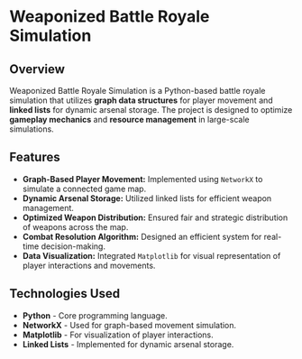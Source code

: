 # Weaponized Battle Royale Simulation

## Overview
Weaponized Battle Royale Simulation is a Python-based battle royale simulation that utilizes **graph data structures** for player movement and **linked lists** for dynamic arsenal storage. The project is designed to optimize **gameplay mechanics** and **resource management** in large-scale simulations.

## Features
- **Graph-Based Player Movement:** Implemented using `NetworkX` to simulate a connected game map.
- **Dynamic Arsenal Storage:** Utilized linked lists for efficient weapon management.
- **Optimized Weapon Distribution:** Ensured fair and strategic distribution of weapons across the map.
- **Combat Resolution Algorithm:** Designed an efficient system for real-time decision-making.
- **Data Visualization:** Integrated `Matplotlib` for visual representation of player interactions and movements.

## Technologies Used
- **Python** - Core programming language.
- **NetworkX** - Used for graph-based movement simulation.
- **Matplotlib** - For visualization of player interactions.
- **Linked Lists** - Implemented for dynamic arsenal storage.
